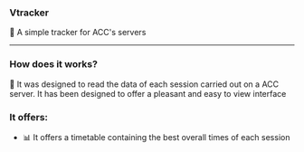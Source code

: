 <h3>Vtracker</h3>
<p>&#128308 A simple tracker for ACC's servers</p>
<hr>
<h3>How does it works?</h3>
<p>&#128302 It was designed to read the data of each session carried out on a ACC server. It has been designed to offer a pleasant and easy to view interface</p>
<h3>It offers:</h3>
<ul>
  <li>&#128202 It offers a timetable containing the best overall times of each session</li>
</ul>



